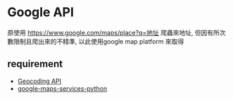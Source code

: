 # Google API

原使用 https://www.google.com/maps/place?q=地址 爬蟲來地址, 但因有所次數限制且爬出來的不精準, 以此使用google map platform 來取得

## requirement
*   [Geocoding API](https://developers.google.com/maps/documentation/geocoding?authuser=1)
*   [google-maps-services-python](https://github.com/googlemaps/google-maps-services-python)
